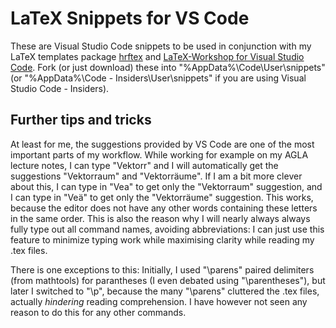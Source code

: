 # LaTeX Snippets for VS Code
These are Visual Studio Code snippets to be used in conjunction with my LaTeX templates package [hrftex](https://github.com/r0uv3n/hrftex) 
and [LaTeX-Workshop for Visual Studio Code](https://marketplace.visualstudio.com/items?itemName=James-Yu.latex-workshop). 
Fork (or just download) these into "%AppData%\Code\User\snippets" (or "%AppData%\Code - Insiders\User\snippets" if you are using Visual Studio Code - Insiders).

## Further tips and tricks
At least for me, the suggestions provided by VS Code are one of the most important parts of my workflow. While working for example on my AGLA lecture notes, I can type "Vektorr" and I will automatically get the suggestions "Vektorraum" and "Vektorräume". If I am a bit more clever about this, I can type in "Vea" to get only the "Vektorraum" suggestion, and I can type in "Veä" to get only the "Vektorräume" suggestion. This works, because the editor does not have any other words containing these letters in the same order. This is also the reason why I will nearly always always fully type out all command names, avoiding abbreviations: I can just use this feature to minimize typing work while maximising clarity while reading my .tex files. 

There is one exceptions to this: Initially, I used "\parens" paired delimiters (from mathtools) for parantheses (I even debated using "\parentheses"), but later I switched to "\p", because the many "\parens" cluttered the .tex files, actually *hindering* reading comprehension. I have however not seen any reason to do this for any other commands.

